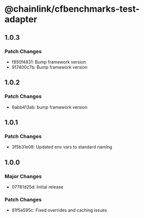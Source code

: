 # @chainlink/cfbenchmarks-test-adapter

## 1.0.3

### Patch Changes

- f850f4831: Bump framework version
- 917400c7b: Bump framework version

## 1.0.2

### Patch Changes

- 6abb413ab: bump framework version

## 1.0.1

### Patch Changes

- 3f5b31e08: Updated env vars to standard naming

## 1.0.0

### Major Changes

- 07781d25d: Initial release

### Patch Changes

- 81f5e595c: Fixed overrides and caching issues
